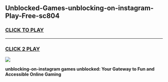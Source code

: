 
## Unblocked-Games-unblocking-on-instagram-Play-Free-sc804
<h3>
<a href="https://premium76.site?title=unblocking-on-instagram&ref=21A">CLICK TO PLAY</a></h3>
<hr>

<h3>
<a href="https://premium76.site?title=unblocking-on-instagram&ref=21A">CLICK 2 PLAY</a>
  
</h3>

<a href="https://premium76.site?title=unblocking-on-instagram&ref=21A"><img src="https://clearcache.store/games.png"></a>


**unblocking-on-instagram games unblocked: Your Gateway to Fun and Accessible Online Gaming**
